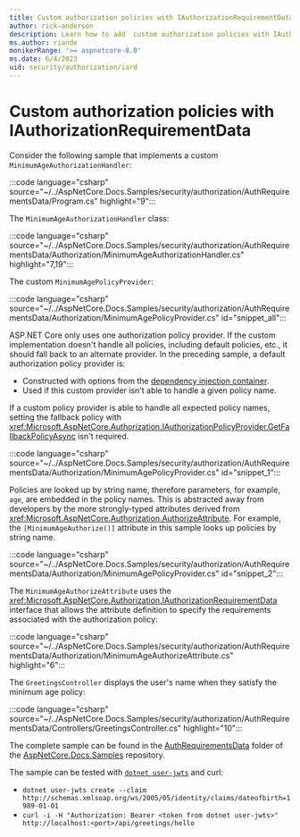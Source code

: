 ```yaml
---
title: Custom authorization policies with IAuthorizationRequirementData
author: rick-anderson
description: Learn how to add  custom authorization policies with IAuthorizationRequirementData.
ms.author: riande
monikerRange: '>= aspnetcore-8.0'
ms.date: 6/4/2023
uid: security/authorization/iard
---
```

# Custom authorization policies with IAuthorizationRequirementData

Consider the following sample that implements a custom `MinimumAgeAuthorizationHandler`:

:::code language="csharp" source="~/../AspNetCore.Docs.Samples/security/authorization/AuthRequirementsData/Program.cs" highlight="9":::

The `MinimumAgeAuthorizationHandler` class:

:::code language="csharp" source="~/../AspNetCore.Docs.Samples/security/authorization/AuthRequirementsData/Authorization/MinimumAgeAuthorizationHandler.cs" highlight="7,19":::

The custom `MinimumAgePolicyProvider`:

:::code language="csharp" source="~/../AspNetCore.Docs.Samples/security/authorization/AuthRequirementsData/Authorization/MinimumAgePolicyProvider.cs" id="snippet_all":::

ASP.NET Core only uses one authorization policy provider. If the custom implementation
doesn't handle all policies, including default policies, etc., it should fall back to an
alternate provider. In the preceding sample, a default authorization policy provider is:

* Constructed with options from the [dependency injection container](xref:fundamentals/dependency-injection).
* Used if this custom provider isn't able to handle a given policy name.

If a custom policy provider is able to handle all expected policy names, setting the fallback policy with <xref:Microsoft.AspNetCore.Authorization.IAuthorizationPolicyProvider.GetFallbackPolicyAsync> isn't required.

:::code language="csharp" source="~/../AspNetCore.Docs.Samples/security/authorization/AuthRequirementsData/Authorization/MinimumAgePolicyProvider.cs" id="snippet_1":::

Policies are looked up by string name, therefore parameters, for example, `age`, are embedded in the policy names. This is abstracted away from developers by the more strongly-typed attributes derived from <xref:Microsoft.AspNetCore.Authorization.AuthorizeAttribute>. For example, the `[MinimumAgeAuthorize()]` attribute in this sample looks up policies by string name.

:::code language="csharp" source="~/../AspNetCore.Docs.Samples/security/authorization/AuthRequirementsData/Authorization/MinimumAgePolicyProvider.cs" id="snippet_2":::

The `MinimumAgeAuthorizeAttribute` uses the <xref:Microsoft.AspNetCore.Authorization.IAuthorizationRequirementData> interface that allows the attribute definition to specify the requirements associated with the authorization policy:

:::code language="csharp" source="~/../AspNetCore.Docs.Samples/security/authorization/AuthRequirementsData/Authorization/MinimumAgeAuthorizeAttribute.cs" highlight="6":::

The `GreetingsController` displays the user's name when they satisfy the minimum age policy:

:::code language="csharp" source="~/../AspNetCore.Docs.Samples/security/authorization/AuthRequirementsData/Controllers/GreetingsController.cs" highlight="10":::

The complete sample can be found in the [AuthRequirementsData](https://github.com/dotnet/AspNetCore.Docs.Samples/tree/main/security/authorization/AuthRequirementsData) folder of the [AspNetCore.Docs.Samples](https://github.com/dotnet/AspNetCore.Docs.Samples) repository.

The sample can be tested with [`dotnet user-jwts`](xref:security/authentication/jwt) and curl:

* `dotnet user-jwts create --claim http://schemas.xmlsoap.org/ws/2005/05/identity/claims/dateofbirth=1989-01-01`
* `curl -i -H "Authorization: Bearer <token from dotnet user-jwts>" http://localhost:<port>/api/greetings/hello`

<!-- This will be moved to What's new in 8.0 as soon as this PR merges (to avoid merge conflicts)


## IAuthorizationRequirementData

Prior to this preview, adding a parameterized authorization policy to an endpoint required implementing an:

* `AuthorizeAttribute` for each policy.
* `AuthorizationPolicyProvider` to process a custom policy from a string-based contract.
* `AuthorizationRequirement` for the policy.
* `AuthorizationHandler` for each requirement.

For example, consider the following sample written for ASP.NET Core 7.0:

:::code language="csharp" source="~/../AspNetCore.Docs.Samples/security/authorization/OldStyleAuthRequirements/Program.cs" highlight="9":::

:::code language="csharp" source="~/../AspNetCore.Docs.Samples/security/authorization/OldStyleAuthRequirements/Controllers/GreetingsController.cs" :::

:::code language="csharp" source="~/../AspNetCore.Docs.Samples/security/authorization/OldStyleAuthRequirements/Authorization/MinimumAgeAuthorizationHandler.cs" highlight="7,19":::

The complete sample is [here](https://github.com/dotnet/AspNetCore.Docs.Samples/tree/main/security/authorization/OldStyleAuthRequirements) in the [AspNetCore.Docs.Samples](https://github.com/dotnet/AspNetCore.Docs.Samples) repository.

ASP.NET Core 8 introduces the <xref:Microsoft.AspNetCore.Authorization.IAuthorizationRequirementData> interface. The `IAuthorizationRequirementData` interface allows the attribute definition to specify the requirements associated with the authorization policy. Using `IAuthorizationRequirementData`, the preceding custom authorization policy code can be written with fewer lines of code. The updated `Program.cs` file:

```diff
  using AuthRequirementsData.Authorization;
  using Microsoft.AspNetCore.Authorization;
  
  var builder = WebApplication.CreateBuilder();
  
  builder.Services.AddAuthentication().AddJwtBearer();
  builder.Services.AddAuthorization();
  builder.Services.AddControllers();
- builder.Services.AddSingleton<IAuthorizationPolicyProvider, MinimumAgePolicyProvider>();
  builder.Services.AddSingleton<IAuthorizationHandler, MinimumAgeAuthorizationHandler>();
  
  var app = builder.Build();
  
  app.MapControllers();
  
  app.Run();
```

The updated `MinimumAgeAuthorizationHandler`:

```diff
using Microsoft.AspNetCore.Authorization;
using System.Globalization;
using System.Security.Claims;

namespace AuthRequirementsData.Authorization;

- class MinimumAgeAuthorizationHandler : AuthorizationHandler<MinimumAgeRequirement>
+ class MinimumAgeAuthorizationHandler : AuthorizationHandler<MinimumAgeAuthorizeAttribute>
{
    private readonly ILogger<MinimumAgeAuthorizationHandler> _logger;

    public MinimumAgeAuthorizationHandler(ILogger<MinimumAgeAuthorizationHandler> logger)
    {
        _logger = logger;
    }

    // Check whether a given MinimumAgeRequirement is satisfied or not for a particular
    // context
    protected override Task HandleRequirementAsync(AuthorizationHandlerContext context,
-                                              MinimumAgeRequirement requirement)
+                                              MinimumAgeAuthorizeAttribute requirement)
    {
        // Remaining code omitted for brevity.
```

The complete updated sample can be found [here](https://github.com/dotnet/AspNetCore.Docs.Samples/tree/main/security/authorization/AuthRequirementsData).

See <xref:security/authorization/iard> for a detailed examination of the new sample.

-->